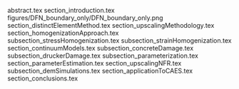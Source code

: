 abstract.tex
section_introduction.tex
figures/DFN_boundary_only/DFN_boundary_only.png
section_distinctElementMethod.tex
section_upscalingMethodology.tex
section_homogenizationApproach.tex
subsection_stressHomogenization.tex
subsection_strainHomogenization.tex
section_continuumModels.tex
subsection_concreteDamage.tex
subsection_druckerDamage.tex
subsection_parameterization.tex
section_parameterEstimation.tex
section_upscalingNFR.tex
subsection_demSimulations.tex
section_applicationToCAES.tex
section_conclusions.tex